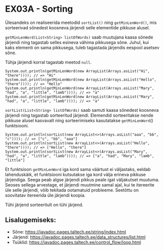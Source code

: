 EX03A - Sorting
===============

Ülesandeks on realiseerida meetodid `sortList()` ning `getMinLenWord()`, mis
sorteerivad sõnedest koosneva järjendi selle elementide pikkuse alusel.

`getMinLenWord(List<String> listOfWords)` saab muutujana kaasa sõnede järjendi ning
tagastab selles esineva vähima pikkusega sõne. Juhul, kui kaks elementi on sama
pikkusega, tuleb tagastada järjendis eespool asetsev sõne.

Tühja järjendi korral tagastab meetod `null`.

```
System.out.println(getMinLenWord(new ArrayList(Arrays.asList("Hi", "there")))); // => "Hi"
System.out.println(getMinLenWord(new ArrayList(Arrays.asList("Hello", "there")))); // => "Hello"
System.out.println(getMinLenWord(new ArrayList(Arrays.asList("Mary", "had", "a", "little", "lamb")))); // => "a"
System.out.println(getMinLenWord(new ArrayList(Arrays.asList("Mary", "had", "a", "little", "lamb")))); // => "a"
```


``sortList(List<String> listOfWords)`` saab samuti kaasa sõnedest koosneva järjendi ning
tagastab sorteeritud järjendi. Elemendid sorteeritakse nende pikkuse alusel
kasvavalt ning sorteerimiseks kasutatakse `getMinLenWord`() funktsiooni.

```
System.out.println(sortList(new ArrayList<>(Arrays.asList("aaa", "bb", "c")))); // => ["c", "bb", "aaa"]
System.out.println(sortList(new ArrayList<>(Arrays.asList("Hello", "there")))); // => ["Hello", "there"]
System.out.println(sortList(new ArrayList<>(Arrays.asList("Mary", "had", "a", "little", "lamb")))); // => ["a", "had", "Mary", "lamb", "little"]

```

Et funktsioon `getMinLenWord` iga kord sama väärtust ei väljastaks, eeldab lahenduskäik, et
funktsiooni kutsutakse iga kord välja erineva pikkuse järjendiga. Seega peab
algse järjendi pikkus peale igat väljakutset muutuma. Seoses sellega arvestage,
et järjendi muutmine samal ajal, kui te itereerite üle selle järjendi, võib tekitada ootamatuid
probleeme. Seetõttu on soovitatav itereerida üle järjendi koopia.

Tühi järjend sorteeritult on tühi järjend.


Lisalugemiseks:
---------------

* Sõne: https://javadoc.pages.taltech.ee/string/index.html
* Järjend: https://javadoc.pages.taltech.ee/data_structures/list.html
* Tsüklid: https://javadoc.pages.taltech.ee/control_flow/loop.html
